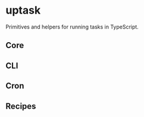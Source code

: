# uptask

Primitives and helpers for running tasks in TypeScript.

## Core

## CLI

## Cron

## Recipes
